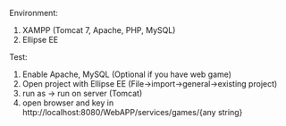 Environment:
1. XAMPP (Tomcat 7, Apache, PHP, MySQL)
2. Ellipse EE

Test:
1. Enable Apache, MySQL (Optional if you have web game)
2. Open project with Ellipse EE (File->import->general->existing project)
3. run as -> run on server (Tomcat)
4. open browser and key in http://localhost:8080/WebAPP/services/games/{any string}